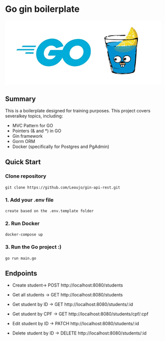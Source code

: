 # Go gin boilerplate

<div align="center">
	<img src="./assets/go-gin.webp" />
</div>

## Summary

This is a boilerplate designed for training purposes. This project covers severalkey topics, including:
- MVC Pattern for GO
- Pointers (& and *) in GO
- Gin framework
- Gorm ORM
- Docker (specifically for Postgres and PgAdmin)

## Quick Start

### Clone repository

`git clone https://github.com/Leoujo/gin-api-rest.git`

### 1. Add your .env file
`create based on the .env.template folder`

### 2. Run Docker

`docker-compose up`

### 3. Run the Go project :)

`go run main.go`

## Endpoints 
- Create student-> POST http://localhost:8080/students

- Get all students -> GET http://localhost:8080/students
- Get student by ID -> GET http://localhost:8080/students/:id
- Get student by CPF -> GET http://localhost:8080/students/cpf/:cpf

- Edit student by ID -> PATCH http://localhost:8080/students/:id
- Delete student by ID -> DELETE http://localhost:8080/students/:id
